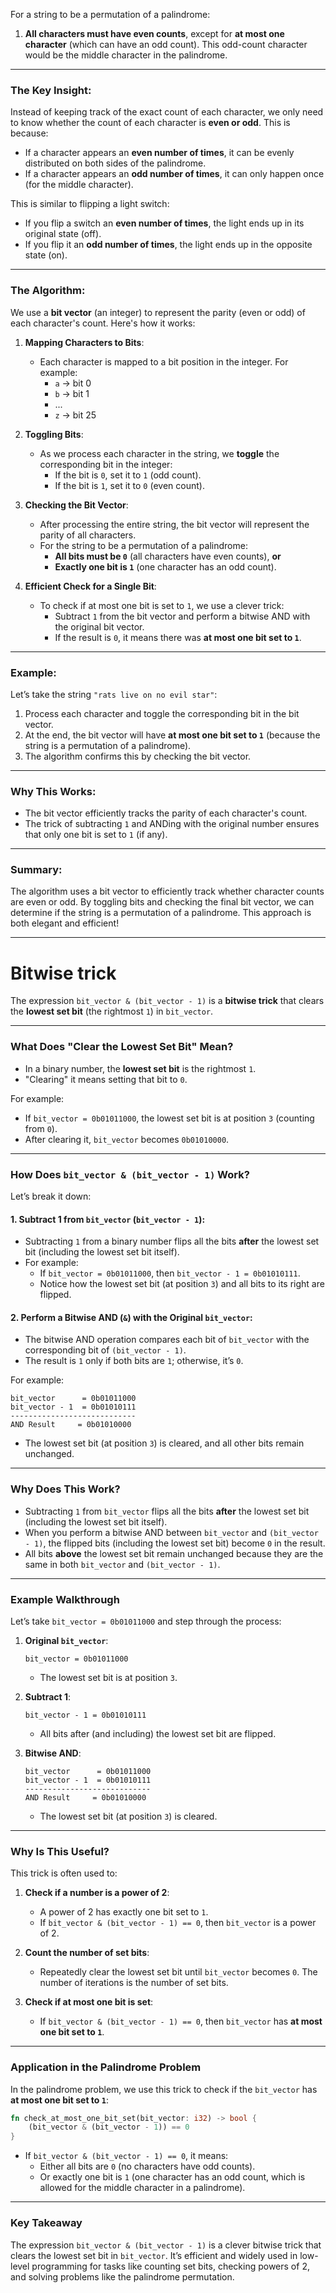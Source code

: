 For a string to be a permutation of a palindrome:
1. **All characters must have even counts**, except for **at most one character** 
   (which can have an odd count). This odd-count character would be the middle character 
   in the palindrome.

---

### The Key Insight:
Instead of keeping track of the exact count of each character, we only need to know
whether the count of each character is **even or odd**. This is because:
- If a character appears an **even number of times**, it can be evenly distributed on 
  both sides of the palindrome.
- If a character appears an **odd number of times**, it can only happen once 
  (for the middle character).

This is similar to flipping a light switch:
- If you flip a switch an **even number of times**, the light ends up in its original 
  state (off).
- If you flip it an **odd number of times**, the light ends up in the opposite state (on).

---

### The Algorithm:
We use a **bit vector** (an integer) to represent the parity (even or odd) of each 
character's count. Here's how it works:

1. **Mapping Characters to Bits**:
   - Each character is mapped to a bit position in the integer. For example:
     - `a` → bit 0
     - `b` → bit 1
     - ...
     - `z` → bit 25

2. **Toggling Bits**:
   - As we process each character in the string, we **toggle** the corresponding bit 
     in the integer:
     - If the bit is `0`, set it to `1` (odd count).
     - If the bit is `1`, set it to `0` (even count).

3. **Checking the Bit Vector**:
   - After processing the entire string, the bit vector will represent the parity 
     of all characters.
   - For the string to be a permutation of a palindrome:
     - **All bits must be `0`** (all characters have even counts), **or**
     - **Exactly one bit is `1`** (one character has an odd count).

4. **Efficient Check for a Single Bit**:
   - To check if at most one bit is set to `1`, we use a clever trick:
     - Subtract `1` from the bit vector and perform a bitwise AND with the original bit vector.
     - If the result is `0`, it means there was **at most one bit set to `1`**.

---

### Example:
Let’s take the string `"rats live on no evil star"`:
1. Process each character and toggle the corresponding bit in the bit vector.
2. At the end, the bit vector will have **at most one bit set to `1`** (because the
   string is a permutation of a palindrome).
3. The algorithm confirms this by checking the bit vector.

---

### Why This Works:
- The bit vector efficiently tracks the parity of each character's count.
- The trick of subtracting `1` and ANDing with the original number ensures that only 
  one bit is set to `1` (if any).

---

### Summary:
The algorithm uses a bit vector to efficiently track whether character counts are 
even or odd. By toggling bits and checking the final bit vector, we can determine 
if the string is a permutation of a palindrome. This approach is both elegant and efficient!


--- 

# Bitwise trick
The expression `bit_vector & (bit_vector - 1)` is a **bitwise trick** that clears the 
**lowest set bit** (the rightmost `1`) in `bit_vector`. 

---

### **What Does "Clear the Lowest Set Bit" Mean?**
- In a binary number, the **lowest set bit** is the rightmost `1`.
- "Clearing" it means setting that bit to `0`.

For example:
- If `bit_vector = 0b01011000`, the lowest set bit is at position `3` (counting from `0`).
- After clearing it, `bit_vector` becomes `0b01010000`.

---

### **How Does `bit_vector & (bit_vector - 1)` Work?**

Let’s break it down:

#### 1. **Subtract 1 from `bit_vector` (`bit_vector - 1`)**:
   - Subtracting `1` from a binary number flips all the bits **after** the lowest set 
     bit (including the lowest set bit itself).
   - For example:
     - If `bit_vector = 0b01011000`, then `bit_vector - 1 = 0b01010111`.
     - Notice how the lowest set bit (at position `3`) and all bits to its right are flipped.

#### 2. **Perform a Bitwise AND (`&`) with the Original `bit_vector`**:
   - The bitwise AND operation compares each bit of `bit_vector` with the corresponding bit of `(bit_vector - 1)`.
   - The result is `1` only if both bits are `1`; otherwise, it’s `0`.

   For example:
   ```
   bit_vector      = 0b01011000
   bit_vector - 1  = 0b01010111
   ----------------------------
   AND Result     = 0b01010000
   ```
   - The lowest set bit (at position `3`) is cleared, and all other bits remain unchanged.

---

### **Why Does This Work?**
- Subtracting `1` from `bit_vector` flips all the bits **after** the lowest set bit 
  (including the lowest set bit itself).
- When you perform a bitwise AND between `bit_vector` and `(bit_vector - 1)`, the 
  flipped bits (including the lowest set bit) become `0` in the result.
- All bits **above** the lowest set bit remain unchanged because they are the same 
  in both `bit_vector` and `(bit_vector - 1)`.

---

### **Example Walkthrough**

Let’s take `bit_vector = 0b01011000` and step through the process:

1. **Original `bit_vector`**:
   ```
   bit_vector = 0b01011000
   ```
   - The lowest set bit is at position `3`.

2. **Subtract 1**:
   ```
   bit_vector - 1 = 0b01010111
   ```
   - All bits after (and including) the lowest set bit are flipped.

3. **Bitwise AND**:
   ```
   bit_vector      = 0b01011000
   bit_vector - 1  = 0b01010111
   ----------------------------
   AND Result     = 0b01010000
   ```
   - The lowest set bit (at position `3`) is cleared.

---

### **Why Is This Useful?**
This trick is often used to:
1. **Check if a number is a power of 2**:
   - A power of 2 has exactly one bit set to `1`.
   - If `bit_vector & (bit_vector - 1) == 0`, then `bit_vector` is a power of 2.

2. **Count the number of set bits**:
   - Repeatedly clear the lowest set bit until `bit_vector` becomes `0`. The number 
     of iterations is the number of set bits.

3. **Check if at most one bit is set**:
   - If `bit_vector & (bit_vector - 1) == 0`, then `bit_vector` has **at most one bit set to `1`**.

---

### **Application in the Palindrome Problem**
In the palindrome problem, we use this trick to check if the `bit_vector` has **at most one bit set to `1`**:
```rust
fn check_at_most_one_bit_set(bit_vector: i32) -> bool {
    (bit_vector & (bit_vector - 1)) == 0
}
```
- If `bit_vector & (bit_vector - 1) == 0`, it means:
  - Either all bits are `0` (no characters have odd counts).
  - Or exactly one bit is `1` (one character has an odd count, which is allowed for the 
    middle character in a palindrome).

---

### **Key Takeaway**
The expression `bit_vector & (bit_vector - 1)` is a clever bitwise trick that clears
the lowest set bit in `bit_vector`. It’s efficient and widely used in low-level 
programming for tasks like counting set bits, checking powers of 2, and solving 
problems like the palindrome permutation.

